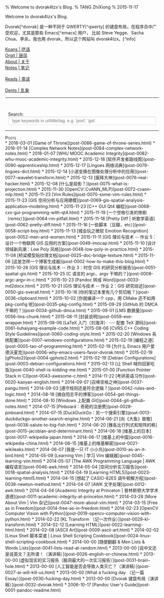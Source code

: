 % Welcome to dvorak4tzx's Blog.
% TANG ZhiXiong
% 2015-11-17

<div class="slogan">Welcome to dvorak4tzx's Blog.</div>
<p id="tzxslogan">
Dvorak[^dvorak] 是一种不同于 QWERTY[^qwerty] 的键盘布局，在程序员中广受欢迎，尤其是那些 Emacs[^emacs] 用户，
比如 Steve Yegge、Sacha Chua、李杀。我也用 dvorak，所以这个网站叫 dvorak4tzx。[^info]</p>

[^dvorak]: [Dvorak Simplified Keyboard - Wikipedia, the free encyclopedia](https://en.wikipedia.org/wiki/Dvorak_Simplified_Keyboard)
[^qwerty]: [QWERTY - Wikipedia, the free encyclopedia](https://en.wikipedia.org/wiki/QWERTY)
[^emacs]: [Emacs - Wikipedia, the free encyclopedia](https://en.wikipedia.org/wiki/Emacs)。
[^info]: 这是 <http://tangzhixiong.com> 的一部分。

<div id="buckets">
<div><a href="koans.html">Koans | 呓语</a></div>
<div><a href="orgit.html">Orgit | 唐凤</a></div>
<div><a href="about.html">About | 关于</a></div>
<div class="tzx">
<div><a href="notes.html">Notes | 笔记</a></div><br>
<div><a href="reads.html">Reads | 斋读</a></div><br>
<div><a href="dents.html">Dents | 乱象</a></div></div></div><hr />

<br/><div id="searchContainer">
Search:<br>
<input id="tzxsearchbox" type="text" name="tzxsearchbox" placeholder="type keywords in url/title/tag, e.g. 'post', 'got'." style="width:100%;max-width:600px;outline:0">
</div><br/>
<div id="links"></div><hr>

<div style="font-variant:small-caps;">Posts</div>
<div class="posts"><!--...-->
* 2016-03-01 [Game of Throne](post-0086-game-of-throne-series.html)
* 2016-01-14 [Complex Network Notes](post-0084-complex-network-notes.html)
* 2016-01-07 [WHU MOOC Academic Integrity](post-0082-whu-mooc-academic-integrity.html)
* 2015-12-18 [软件开发者路线图](post-0080-apprenticeship.html)
* 2015-12-17 [Lingoes 网络词典](post-0079-lingoes-dict.html)
* 2015-12-14 [小波变换在图像处理分析中的应用](post-0077-wavelet-transform.html)
* 2015-12-13 [膜拜大神](post-0076-real-hacker.html)
* 2015-12-08 [什么是投影？](post-0075-what-is-projection.html)
* 2015-11-30 [OpenCV::CvANN_MLP](post-0072-cvann-mlp.html)
* 2015-11-23 [Vim Rules](post-0070-some-vim-rules.html)
* 2015-11-23 [GIS 空间分析与应用建模](post-0069-gis-spatial-analysis-application-modeling.html)
* 2015-11-23 [C++ GUI Qt4 编程](post-0068-cxx-gui-programming-with-qt4.html)
* 2015-11-19 [一个空格引发的惨剧（remix）](post-0064-rm-pitfall.html)
* 2015-11-18 [Pretty Diff | 听歌学英语](post-0062-pretty-diff.html)
* 2015-11-16 [一些脚本（豆瓣，etc）](post-0058-script-boy.html)
* 2015-11-13 [城会玩之微软 Emotion Recognition](post-0052-men-and-women.html)
* 2015-11-11 [GIS 理论与技术 -- 作业 5：设计一个物联网 GIS 应用的方案](post-0049-imocap.html)
* 2015-11-10 [设计领域新风潮：Low Poly 风格](post-0048-low-poly-in-practice.html)
* 2015-11-08 [桥梁模型贴纹理文档](post-0025-doc-bridge-texture.html)
* 2015-11-06 [这是怎样一个博客生成器](post-0002-how-to-make-this-blog.html)
* 2015-10-28 [GIS 理论与技术 -- 作业 3：时空 GIS 的研究分析报告](post-0051-spatial-gis.html)
* 2015-10-25 [C 语言的 argc、argv 干嘛的？](post-0008-argc-argv-in-c.html)
* 2015-10-23 [Pandoc 转成 Word](post-0033-md2docx.html)
* 2015-10-21 [GIS 理论与技术 -- 作业 2：GIS 研究综述](post-0050-gis-overall.html)
* 2015-10-16 [你的笔记本里有几个剪切板？](post-0036-clipboard.html)
* 2015-10-02 [你就编译一个 cpp，用 CMake 还不如用 pkg-config 呢](post-0035-pkg-config.html)
* 2015-09-29 [GitHub 的 DMCA 干嘛的？](post-0034-github-dmca.html)
* 2015-09-01 [LMS 数据量](post-0056-lms-chunk.html)
* 2015-08-11 [封装说明](post-0059-exe-wrapper.html)
* 2015-08-06 [LaTeX 入门（刘海洋） --- 配套 TeX 源码](post-0061-liuhaiyang-example-code.html)
* 2015-08-06 [CVRS C++ Coding Style Guidelines](post-0060-coding-style.html)
* 2015-02-20 [Windows 系统配置](post-0007-windows-configurations.html)
* 2015-02-19 [编程之道](post-0005-tao-of-programming.html)
* 2015-02-19 [为什么 Emacs 用户爱德沃夏克](post-0006-why-emacs-users-favor-dvorak.html)
* 2015-02-19 [gPhoto2](post-0004-gphoto2.html)
* 2015-02-19 [Debian Configurations](post-0003-debian-configurations.html)
* 2015-02-13 [让 Shell 喊你回家吃饭](post-0040-shell-is-kidding-me.html)
* 2015-01-00 [Function Pointer Stack in C](post-0043-awesome-c.html)
* 2014-11-22 [考研英语习作](post-0020-kaoyan-english.html)
* 2014-09-07 [召唤空格之神](post-0037-pangu.html)
* 2014-09-03 [遵守规则还是符合逻辑？](post-0042-rules-and-logic.html)
* 2014-08-18 [摘自阳志平的博客](post-0054-get-things-done.html)
* 2014-08-10 [Windows 上配置 Git](post-0044-git-github-notes.html)
* 2014-07-15 [Pinboard：奇葩的注册费](post-0028-pinboard.html)
* 2014-07-15 [DuckDuckGo：另一个搜索引擎](post-0013-duckduckgo-another-search-engine.html)
* 2014-06-21 [向《大鱼》致敬](post-0038-salute-to-big-fish.html)
* 2014-06-20 [雅各比行列式和矩阵的秩](post-0015-jacobian-and-determinant.html)
* 2014-06-18 [维基上的日本](post-0017-wikipedia-japan.html)
* 2014-06-17 [维基上的中国](post-0016-wikipedia-china.html)
* 2014-06-15 [维基上的维基解密](post-0021-wikileaks.html)
* 2014-06-07 [我是一只 IT 小小鸟](post-0010-as-an-it-bird.html)
* 2014-05-09 [Learning Vim | 学习 Vim 编辑器](post-0045-learning-vim.html)
* 2014-05-07 [The AWK Programming Language | AWK 编程语言](post-0046-awk.html)
* 2014-05-04 [空间分析实习报告](post-0018-spatial-analysis.html)
* 2014-04-19 [Learning HTML5](post-0023-learning-html5.html)
* 2014-04-15 [想起了 CASIO-82ES 调牛顿解方程](post-0039-newton-method.html)
* 2014-04-07 [AWK 文字处理](post-0012-awk.html)
* 2014-04-04 [Academic Integrity at Princeton | 普林斯顿大学学术道德](post-0011-academic-integrity-at-princeton.html)
* 2014-03-28 [More About Vim | Vim 杂记](post-0047-more-about-vim.html)
* 2014-03-15 [Free as in Freedom](post-0014-free-as-in-freedom.html)
* 2014-02-23 [OpenCV Computer Vision with Python](post-0019-opencv-computer-vision-with-python.html)
* 2014-02-22 [KL Transform （记一次作业）](post-0029-kl-transform.html)
* 2014-02-12 [Learning HTML](post-0022-learning-html.html)
* 2014-02-08 [ASCII Art](post-0009-ascii-art.html)
* 2014-02-02 [Linux Shell 脚本菜谱 | Linux Shell Scripting Cookbook](post-0024-linux-shell-scripting-cookbook.html)
* 2014-00-00 [随便翻翻 & Men Lists & Words Lists](post-0041-lists-read-at-random.html)
* 2013-00-00 [说中文还是说英文？无所谓！（演讲稿）](post-0026-english-or-chinese.html)
* 2013-00-00 [虚拟现实的实习报告（脑洞最大的一次实习报告）](post-0031-brain-hole.html)
* 2013-00-00 [人工智能是否会导致人类灭亡？（演讲稿）](post-0027-ai-will-kill-us.html)
* 2013-00-00 [What a fucking day （记一篇 Essay）](post-0030-fucking-day.html)
* 2013-00-00 [Dvorak 键盘布局（演讲稿）](post-0032-dvorak.html)
* 2006-10-17 [Pandoc User's Guide](post-0001-pandoc-readme.html)
</div>

<link rel="stylesheet" href="auto-complete.css">
<style>
    #searchContainer {
        margin: 10px;
        display: block;
    }
    #tzxsearchbox {
        float: left;
        width: 100%;
        height: 27px;
        line-height: 27px;
        text-indent: 10px;
        font-family: arial, sans-serif;
        font-size: 1em;
        color: #333;
        background: #fff;
        border: solid 1px #d9d9d9;
        border-top: solid 1px #c0c0c0;
    }
    .autocomplete-suggestion {
        padding-top: 0.5em;
        padding-bottom: 0.5em;
    }
    .tzx-suggestion-link {
        padding-top: 0.5em;
        padding-left: 2em;
        font-size: 60%;
    }
    .tzx-suggestion-tagline {
        padding-left: 2em;
        font-size: 60%;
        font-variant: small-caps;
        font-family: Monaco, Menlo, Consolas, "Courier New", Monospace,
                     "Hiragino Sans GB", "Microsoft YaHei", "WenQuanYi Micro Hei", SimSun,
                     STXihei, Heiti, sans-serif;
    }
</style>

<script src="auto-complete.js"></script>
<script src="blog-query.js"></script>
<script>
var link_prefix = tzx_link_prefix;
if ( window.location.toString().startsWith('file') ) {
    link_prefix = window.location.toString().split('/index.html')[0];
}

function prependChild( p, c ) {
    if( p.hasChildNodes() ){
        p.insertBefore( c, p.firstChild );
    } else {
        p.appendChild( p );
    }
}

new autoComplete({
    selector: 'input[name="tzxsearchbox"]',
    minChars: 1,
    source: function(term, suggest){
        term = term.toLowerCase();
        var suggestions = [];
        var choices = tzx_links;
        for (i=0;i<choices.length;i++) {
            var q = choices[i].query.join(' ') + ' '
                  + choices[i].url.split(/[\/\-?.]+/gi) + ' '
                  + choices[i].title;
            if ( ~q.toLowerCase().indexOf(term) ) {
                suggestions.push(choices[i]);
            }
        }
        suggest(suggestions);
    },
        renderItem: function (item, search){
        search = search.replace(/[-\/\\^$*+?.()|[\]{}]/g, '\\$&');
        var re = new RegExp("(" + search.split(' ').join('|') + ")", "gi");
        var dom =
            '<div class="autocomplete-suggestion"'
             +  ' link-title="' + item.title + '"'
             +  ' link-url="' + item.url + '"'
             +  ' link-query="' + search+ '">'
             +    item.title.replace(re, "<b>$1</b>")
             +  '<br/>'
             +  '<div class="tzx-suggestion-link">'
             +  '<a target="_blank"'
             +  ' href="' + link_prefix + item.url + '">'
             +              link_prefix + item.url.replace(re, "<b>$1</b>")
             +  '</a></div>'
             +  '<div class="tzx-suggestion-tagline">'
             +      item.query.join(' & ').replace(re, "<b>$1</b>")
             +  '</div>'
             +  '</div>';
        return dom;
    },
    onSelect: function(e, term, item) {
        prependChild( document.getElementById('links'), item );
        document.getElementById('tzxsearchbox').value = '';
    }
});
</script>
